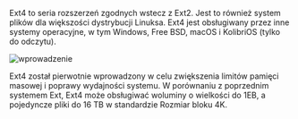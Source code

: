 Ext4 to seria rozszerzeń zgodnych wstecz z Ext2. Jest to również system plików dla większości dystrybucji Linuksa. Ext4 jest obsługiwany przez inne systemy operacyjne, w tym Windows, Free BSD, macOS i KolibriOS (tylko do odczytu).

![wprowadzenie](3_4_2_ext4.png)

Ext4 został pierwotnie wprowadzony w celu zwiększenia limitów pamięci masowej i poprawy wydajności systemu. W porównaniu z poprzednim systemem Ext, Ext4 może obsługiwać woluminy o wielkości do 1EB, a pojedyncze pliki do 16 TB w standardzie Rozmiar bloku 4K.